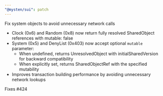 ```yaml
---
"@mysten/sui": patch
---
```


Fix system objects to avoid unnecessary network calls

- Clock (0x6) and Random (0x8) now return fully resolved SharedObject references with mutable: false
- System (0x5) and DenyList (0x403) now accept optional `mutable` parameter:
  - When undefined, returns UnresolvedObject with initialSharedVersion for backward compatibility
  - When explicitly set, returns SharedObjectRef with the specified mutability
- Improves transaction building performance by avoiding unnecessary network lookups

Fixes #424